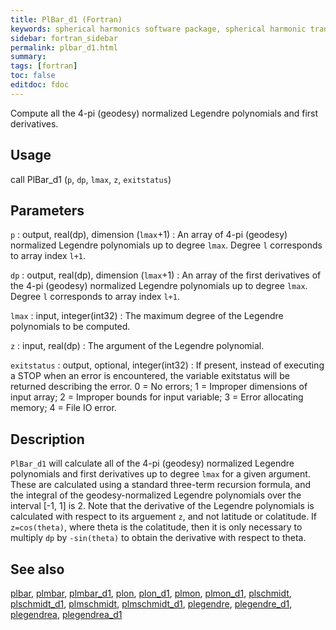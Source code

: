 ```yaml
---
title: PlBar_d1 (Fortran)
keywords: spherical harmonics software package, spherical harmonic transform, legendre functions, multitaper spectral analysis, fortran, Python, gravity, magnetic field
sidebar: fortran_sidebar
permalink: plbar_d1.html
summary:
tags: [fortran]
toc: false
editdoc: fdoc
---
```


Compute all the 4-pi (geodesy) normalized Legendre polynomials and first derivatives.

## Usage

call PlBar_d1 (`p`, `dp`, `lmax`, `z`, `exitstatus`)

## Parameters

`p` : output, real(dp), dimension (`lmax`+1)
:   An array of 4-pi (geodesy) normalized Legendre polynomials up to degree `lmax`. Degree `l` corresponds to array index `l+1`.

`dp` : output, real(dp), dimension (`lmax`+1)
:   An array of the first derivatives of the 4-pi (geodesy) normalized Legendre polynomials up to degree `lmax`. Degree `l` corresponds to array index `l+1`.

`lmax` : input, integer(int32)
:   The maximum degree of the Legendre polynomials to be computed.

`z` : input, real(dp)
:   The argument of the Legendre polynomial.

`exitstatus` : output, optional, integer(int32)
:   If present, instead of executing a STOP when an error is encountered, the variable exitstatus will be returned describing the error. 0 = No errors; 1 = Improper dimensions of input array; 2 = Improper bounds for input variable; 3 = Error allocating memory; 4 = File IO error.

## Description

`PlBar_d1` will calculate all of the 4-pi (geodesy) normalized Legendre polynomials and first derivatives up to degree `lmax` for a given argument. These are calculated using a standard three-term recursion formula, and the integral of the geodesy-normalized Legendre polynomials over the interval [-1, 1] is 2. Note that the derivative of the Legendre polynomials is calculated with respect to its arguement `z`, and not latitude or colatitude. If `z=cos(theta)`, where theta is the colatitude, then it is only necessary to multiply `dp` by `-sin(theta)` to obtain the derivative with respect to theta.

## See also

[plbar](plbar.html), [plmbar](plmbar.html), [plmbar_d1](plmbar_d1.html), [plon](plon.html), [plon_d1](plon_d1.html), [plmon](plmon.html), [plmon_d1](plmon_d1.html), [plschmidt](plschmidt.html), [plschmidt_d1](plschmidt_d1.html), [plmschmidt](plmschmidt.html), [plmschmidt_d1](plmschmidt_d1.html), [plegendre](plegendre.html), [plegendre_d1](plegendre_d1.html), [plegendrea](plegendrea.html), [plegendrea_d1](plegendrea_d1.html)
